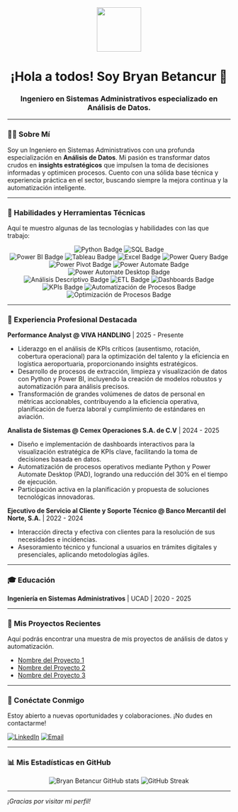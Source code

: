 <div id="header" align="center">
  <!-- Puedes reemplazar este GIF con uno que te guste o con una imagen estática. -->
  <img src="https://media.giphy.com/media/WUlplcMpOCEmTtsHwW/giphy.gif" width="100"/>
  <h1>¡Hola a todos! Soy Bryan Betancur 👋</h1>
  <h3>Ingeniero en Sistemas Administrativos especializado en Análisis de Datos.</h3>
</div>

---

### 👨‍💻 Sobre Mí

Soy un Ingeniero en Sistemas Administrativos con una profunda especialización en **Análisis de Datos**. Mi pasión es transformar datos crudos en **insights estratégicos** que impulsen la toma de decisiones informadas y optimicen procesos. Cuento con una sólida base técnica y experiencia práctica en el sector, buscando siempre la mejora continua y la automatización inteligente.

---

### 🚀 Habilidades y Herramientas Técnicas

Aquí te muestro algunas de las tecnologías y habilidades con las que trabajo:

<p align="center">
  <!-- LENGUAJES DE PROGRAMACIÓN -->
  <img src="https://img.shields.io/badge/Python-3776AB?style=for-the-badge&logo=python&logoColor=white" alt="Python Badge"/>
  <img src="https://img.shields.io/badge/SQL-4479A1?style=for-the-badge&logo=mysql&logoColor=white" alt="SQL Badge"/>
  <br>
  <!-- HERRAMIENTAS DE ANÁLISIS Y BI -->
  <img src="https://img.shields.io/badge/Power_BI-F2C811?style=for-the-badge&logo=powerbi&logoColor=black" alt="Power BI Badge"/>
  <img src="https://img.shields.io/badge/Tableau-E97627?style=for-the-badge&logo=tableau&logoColor=white" alt="Tableau Badge"/>
  <img src="https://img.shields.io/badge/Excel-217346?style=for-the-badge&logo=microsoft-excel&logoColor=white" alt="Excel Badge"/>
  <img src="https://img.shields.io/badge/Power_Query-000000?style=for-the-badge&logo=microsoft-excel&logoColor=white" alt="Power Query Badge"/> 
  <img src="https://img.shields.io/badge/Power_Pivot-000000?style=for-the-badge&logo=microsoft-excel&logoColor=white" alt="Power Pivot Badge"/> 
  <img src="https://img.shields.io/badge/Power_Automate-0066B3?style=for-the-badge&logo=microsoft-power-automate&logoColor=white" alt="Power Automate Badge"/>
  <img src="https://img.shields.io/badge/PAD-0066B3?style=for-the-badge&logo=microsoft-power-automate&logoColor=white" alt="Power Automate Desktop Badge"/> 
  <br>
  <!-- HABILIDADES GENERALES -->
  <img src="https://img.shields.io/badge/Análisis_Descriptivo-blueviolet?style=for-the-badge" alt="Análisis Descriptivo Badge"/>
  <img src="https://img.shields.io/badge/ETL-blueviolet?style=for-the-badge" alt="ETL Badge"/>
  <img src="https://img.shields.io/badge/Dashboards-orange?style=for-the-badge" alt="Dashboards Badge"/>
  <img src="https://img.shields.io/badge/KPIs-red?style=for-the-badge" alt="KPIs Badge"/>
  <img src="https://img.shields.io/badge/Automatización_de_Procesos-informational?style=for-the-badge" alt="Automatización de Procesos Badge"/>
  <img src="https://img.shields.io/badge/Optimización_de_Procesos-success?style=for-the-badge" alt="Optimización de Procesos Badge"/>
</p>

---

### 💼 Experiencia Profesional Destacada

**Performance Analyst @ VIVA HANDLING** | 2025 - Presente
*   Liderazgo en el análisis de KPIs críticos (ausentismo, rotación, cobertura operacional) para la optimización del talento y la eficiencia en logística aeroportuaria, proporcionando insights estratégicos.
*   Desarrollo de procesos de extracción, limpieza y visualización de datos con Python y Power BI, incluyendo la creación de modelos robustos y automatización para análisis precisos.
*   Transformación de grandes volúmenes de datos de personal en métricas accionables, contribuyendo a la eficiencia operativa, planificación de fuerza laboral y cumplimiento de estándares en aviación.

**Analista de Sistemas @ Cemex Operaciones S.A. de C.V** | 2024 - 2025
*   Diseño e implementación de dashboards interactivos para la visualización estratégica de KPIs clave, facilitando la toma de decisiones basada en datos.
*   Automatización de procesos operativos mediante Python y Power Automate Desktop (PAD), logrando una reducción del 30% en el tiempo de ejecución.
*   Participación activa en la planificación y propuesta de soluciones tecnológicas innovadoras.

**Ejecutivo de Servicio al Cliente y Soporte Técnico @ Banco Mercantil del Norte, S.A.** | 2022 - 2024
*   Interacción directa y efectiva con clientes para la resolución de sus necesidades e incidencias.
*   Asesoramiento técnico y funcional a usuarios en trámites digitales y presenciales, aplicando metodologías ágiles.

---

### 🎓 Educación

**Ingeniería en Sistemas Administrativos** | UCAD | 2020 - 2025

---

### 🌟 Mis Proyectos Recientes

Aquí podrás encontrar una muestra de mis proyectos de análisis de datos y automatización.
*   [Nombre del Proyecto 1](link-a-tu-repositorio-del-proyecto-1)
*   [Nombre del Proyecto 2](link-a-tu-repositorio-del-proyecto-2)
*   [Nombre del Proyecto 3](link-a-tu-repositorio-del-proyecto-3)

---

### 🤝 Conéctate Conmigo

Estoy abierto a nuevas oportunidades y colaboraciones. ¡No dudes en contactarme!

[![LinkedIn](https://img.shields.io/badge/LinkedIn-0077B5?style=for-the-badge&logo=linkedin&logoColor=white)](https://www.linkedin.com/in/bryan-betancur-420103255/)
[![Email](https://img.shields.io/badge/Email-D14836?style=for-the-badge&logo=gmail&logoColor=white)](mailto:betancurmor@gmail.com)

---

### 📊 Mis Estadísticas en GitHub

<div align="center">
  <!-- ¡IMPORTANTE! Reemplaza 'bryan.betancur' con tu nombre de usuario exacto de GitHub. -->
  <img src="https://github-readme-stats.vercel.app/api?username=bryan.betancur&show_icons=true&theme=transparent" alt="Bryan Betancur GitHub stats"/>
  <img src="https://github-readme-streak-stats.herokuapp.com/?user=bryan.betancur&theme=transparent" alt="GitHub Streak"/>
</div>

---

_¡Gracias por visitar mi perfil!_
